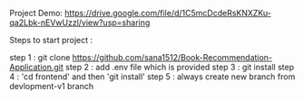 Project Demo: https://drive.google.com/file/d/1C5mcDcdeRsKNXZKu-qa2Lbk-nEVwUzzl/view?usp=sharing

Steps to start project :

step 1 : git clone https://github.com/sana1512/Book-Recommendation-Application.git 
step 2 : add .env file which is provided
step 3 : git install 
step 4 : 'cd frontend' and then 'git install' 
step 5 : always create new branch from devlopment-v1 branch
